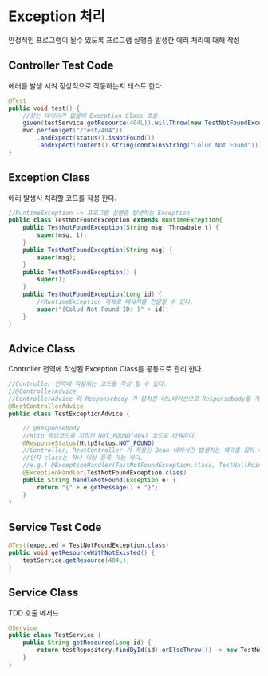# Exception 처리
안정적인 프로그램이 될수 있도록 프로그램 실행중 발생한 에러 처리에 대해 작성

## Controller Test Code
에러를 발생 시켜 정상적으로 작동하는지 테스트 한다.

```java
@Test
public void test() {
    //찾는 데이터가 없을때 Exception Class 호출
    given(testService.getResource(404L)).willThrow(new TestNotFoundException(404L));
    mvc.perfom(get("/test/404"))
        .andExpect(status().isNotFound())
        .andExpect(content().string(containsString("Colud Not Found")));
}
```

## Exception Class
에러 발생시 처리할 코드를 작성 한다.

```java
//RuntimeException -> 프로그램 실행중 발생하는 Exception
public class TestNotFoundException extends RuntimeException{
    public TestNotFoundException(String msg, Throwbale t) {
        super(msg, t);
    }
    public TestNotFoundException(String msg) {
        super(msg);
    }
    public TestNotFoundException() {
        super();
    }
    public TestNotFoundException(Long id) {
        //RuntimeException 객체로 메세지를 전달할 수 있다.
        super("{Colud Not Found ID: }" + id);
    }
}
```

## Advice Class
Controller 전역에 작성된 Exception Class를 공통으로 관리 한다.

```java
//Controller 전역에 적용되는 코드를 작성 할 수 있다.
//@ControllerAdvice
//ControllerAdvice 와 Responsebody 가 합쳐진 어노테이션으로 Responsebody를 개별적으로 선언하지 않아도 된다.
@RestControllerAdvice
public class TestExceptionAdvice {

    // @Responsebody
    //Http 응답코드를 지정한 NOT_FOUND(404) 코드로 바꿔준다.
    @ResponseStatus(HttpStatus.NOT_FOUND)
    //Controller, RestController 가 적용된 Bean 내에서만 발생하는 예외를 잡아 메서드에서 처리해주는 기능 이다.
    //인자 class는 하나 이상 등록 가능 하다.
    //e.g.) @ExceptionHandler(TestNotFoundException.class, TestNullPointException.class)
    @ExceptionHandler(TestNotFoundException.class)
    public String handleNotFound(Exception e) {
        return "{" + e.getMessage() + "}";
    }
}
```

## Service Test Code
```java
@Test(expected = TestNotFoundException.class)
public void getResourceWithNotExisted() {
    testService.getResource(404L);
}
```

## Service Class
TDD 호출 메서드
```java
@Service
public class TestService {
    public String getResource(Long id) {
        return testRepository.findById(id).orElseThrow(() -> new TestNotFoundException.class);
    }
}
```


